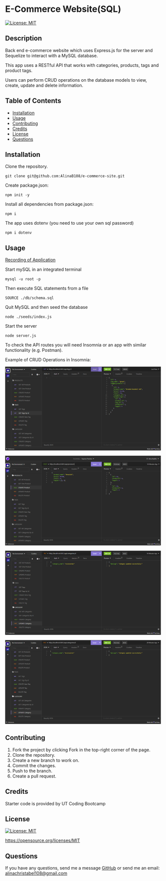 # E-Commerce Website(SQL)

[![License: MIT](https://img.shields.io/badge/License-MIT-yellow.svg)](https://opensource.org/licenses/MIT)

## Description
Back end e-commerce website which uses Express.js for the server and Sequelize to interact with a MySQL database. 

This app uses a RESTful API that works with categories, products, tags and product tags. 

Users can perform CRUD operations on the database models to view, create, update and delete information.

## Table of Contents
- [Installation](#installation)
- [Usage](#usage)
- [Contributing](#contributing)
- [Credits](#credits)
- [License](#license)
- [Questions](#questions)

## Installation
Clone the repository.
```
git clone git@github.com:AlinaB108/e-commerce-site.git
```
Create package.json:
```
npm init -y
```
Install all dependencies from package.json:
```
npm i
```
The app uses dotenv (you need to use your own sql password)
```
npm i dotenv 
```

## Usage
[Recording of Application](https://watch.screencastify.com/v/k61vl3SUU1G1Z7RAWsD2)

Start mySQL in an integrated terminal
```
mysql -u root -p
```
Then execute SQL statements from a file
```
SOURCE ./db/schema.sql
```
Quit MySQL and then seed the database
```
node ./seeds/index.js
```
Start the server
```
node server.js
```
To check the API routes you will need Insomnia or an app with similar functionality (e.g. Postman).

Example of CRUD Operations in Insomnia:

![Screenshot](./assets/images/op1.png)

![Screenshot](./assets/images/op2.png)

![Screenshot](./assets/images/op3.png)

![Screenshot](./assets/images/op4.png)


## Contributing
1. Fork the project by clicking Fork in the top-right corner of the page.
2. Clone the repository.
3. Create a new branch to work on.
4. Commit the changes.
5. Push to the branch.
6. Create a pull request.

## Credits
Starter code is provided by UT Coding Bootcamp

## License
[![License: MIT](https://img.shields.io/badge/License-MIT-yellow.svg)](https://opensource.org/licenses/MIT)

https://opensource.org/licenses/MIT 
    
## Questions
If you have any questions, send me a message [GitHub](https://github.com/abc) or send me an email: [alinachristabel108@gmail.com](alinachristabel108@gmail.com)